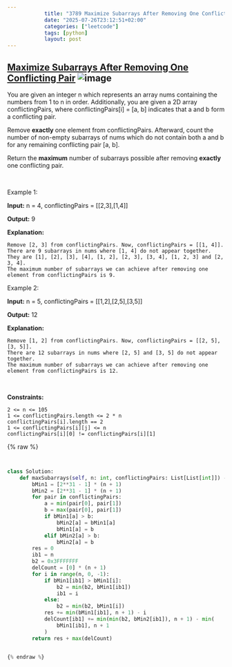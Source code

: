 ```yaml
---
            title: "3789 Maximize Subarrays After Removing One Conflicting Pair"
            date: "2025-07-26T23:12:51+02:00"
            categories: ["leetcode"]
            tags: [python]
            layout: post
---
```

            
## [Maximize Subarrays After Removing One Conflicting Pair](https://leetcode.com/problems/maximize-subarrays-after-removing-one-conflicting-pair) ![image](https://img.shields.io/badge/Difficulty-Hard-red)

You are given an integer n which represents an array nums containing the numbers from 1 to n in order. Additionally, you are given a 2D array conflictingPairs, where conflictingPairs[i] = [a, b] indicates that a and b form a conflicting pair.

Remove **exactly** one element from conflictingPairs. Afterward, count the number of non-empty subarrays of nums which do not contain both a and b for any remaining conflicting pair [a, b].

Return the **maximum** number of subarrays possible after removing **exactly** one conflicting pair.

 

Example 1:

**Input:** n = 4, conflictingPairs = [[2,3],[1,4]]

**Output:** 9

**Explanation:**

	Remove [2, 3] from conflictingPairs. Now, conflictingPairs = [[1, 4]].
	There are 9 subarrays in nums where [1, 4] do not appear together. They are [1], [2], [3], [4], [1, 2], [2, 3], [3, 4], [1, 2, 3] and [2, 3, 4].
	The maximum number of subarrays we can achieve after removing one element from conflictingPairs is 9.

Example 2:

**Input:** n = 5, conflictingPairs = [[1,2],[2,5],[3,5]]

**Output:** 12

**Explanation:**

	Remove [1, 2] from conflictingPairs. Now, conflictingPairs = [[2, 5], [3, 5]].
	There are 12 subarrays in nums where [2, 5] and [3, 5] do not appear together.
	The maximum number of subarrays we can achieve after removing one element from conflictingPairs is 12.

 

**Constraints:**

	2 <= n <= 105
	1 <= conflictingPairs.length <= 2 * n
	conflictingPairs[i].length == 2
	1 <= conflictingPairs[i][j] <= n
	conflictingPairs[i][0] != conflictingPairs[i][1]

{% raw %}


````python


class Solution:
    def maxSubarrays(self, n: int, conflictingPairs: List[List[int]]) -> int:
        bMin1 = [2**31 - 1] * (n + 1)
        bMin2 = [2**31 - 1] * (n + 1)
        for pair in conflictingPairs:
            a = min(pair[0], pair[1])
            b = max(pair[0], pair[1])
            if bMin1[a] > b:
                bMin2[a] = bMin1[a]
                bMin1[a] = b
            elif bMin2[a] > b:
                bMin2[a] = b
        res = 0
        ib1 = n
        b2 = 0x3FFFFFFF
        delCount = [0] * (n + 1)
        for i in range(n, 0, -1):
            if bMin1[ib1] > bMin1[i]:
                b2 = min(b2, bMin1[ib1])
                ib1 = i
            else:
                b2 = min(b2, bMin1[i])
            res += min(bMin1[ib1], n + 1) - i
            delCount[ib1] += min(min(b2, bMin2[ib1]), n + 1) - min(
                bMin1[ib1], n + 1
            )
        return res + max(delCount)


{% endraw %}
